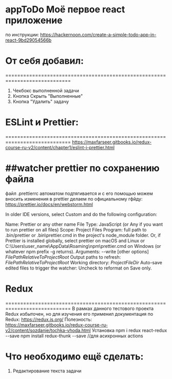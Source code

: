 # appToDo Моё первое react приложение
 по инструкции:
 https://hackernoon.com/create-a-simple-todo-app-in-react-9bd29054566b
 
 # От себя добавил:
 ============================================================================
1) Чекбокс выполненной задачи
2) Кнопка Скрыть "Выполненные"
3) Кнопка "Удалить" задачу


 # ESLint и Prettier:
 ============================================================================
 https://maxfarseer.gitbooks.io/redux-course-ru-v2/content/chapter1/eslint-i-prettier.html
 
 ##watcher prettier по сохранению файла
 ===============
 файл .prettierrc автоматом подтягивается и с его помощью можем вносить изменения в prettier
 делаем по официальному гфйду:
 https://prettier.io/docs/en/webstorm.html
 
 In older IDE versions, select Custom and do the following configuration:
 
 Name: Prettier or any other name
 File Type: JavaScript (or Any if you want to run prettier on all files)
 Scope: Project Files
 Program: full path to .bin/prettier or .bin\prettier.cmd in the project's node_module folder. Or, if Prettier is installed globally, select prettier on macOS and Linux or C:\Users\user_name\AppData\Roaming\npm\prettier.cmd on Windows (or whatever npm prefix -g returns).
 Arguments: --write [other options] $FilePathRelativeToProjectRoot$
 Output paths to refresh: $FilePathRelativeToProjectRoot$
 Working directory: $ProjectFileDir$
 Auto-save edited files to trigger the watcher: Uncheck to reformat on Save only.

 # Redux
 ============================================================================
В рамках данного тестового проекта Redux избыточен, но для изучения его применил
документация по Redux:
https://redux.js.org/
Полезность:
https://maxfarseer.gitbooks.io/redux-course-ru-v2/content/sozdanie/tochka-vhoda.html
Установка
npm i redux react-redux --save
npm install redux-thunk --save //для асихронных actions


Что необходимо ещё сделать:
 ============================================================================
1) Редактирование текста задачи